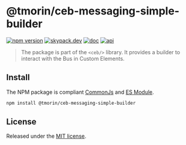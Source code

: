 # @tmorin/ceb-messaging-simple-builder

[![npm version](https://badge.fury.io/js/%40tmorin%2Fceb-messaging-simple-builder.svg)](https://badge.fury.io/js/%40tmorin%2Fceb-messaging-simple-builder)
[![skypack.dev](https://img.shields.io/badge/-skypack.dev-blueviolet.svg)](https://www.skypack.dev/view/@tmorin/ceb-messaging-messaging-simple-builder)
[![doc](https://img.shields.io/badge/-doc-informational.svg)](https://tmorin.github.io/ceb)
[![api](https://img.shields.io/badge/-api-informational.svg)](https://tmorin.github.io/ceb/api/modules/_tmorin_ceb_messaging_simple_builder.html)

> The package is part of the `<ceb/>` library.
> It provides a builder to interact with the Bus in Custom Elements.

## Install

The NPM package is compliant [CommonJs](https://flaviocopes.com/commonjs) and [ES Module](https://flaviocopes.com/es-modules).

```bash
npm install @tmorin/ceb-messaging-simple-builder
```

## License

Released under the [MIT license].

[Custom Elements (v1)]: https://html.spec.whatwg.org/multipage/custom-elements.html
[MIT license]: http://opensource.org/licenses/MIT
